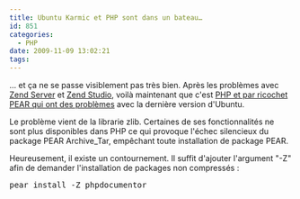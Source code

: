 ```yaml
---
title: Ubuntu Karmic et PHP sont dans un bateau…
id: 851
categories:
  - PHP
date: 2009-11-09 13:02:21
tags:
---
```


… et ça ne se passe visiblement pas très bien. Après les problèmes avec [Zend Server](http://www.durcommefaire.net/2009/10/31/834-installation-de-zend-server-sur-ubuntu-karmic) et [Zend Studio](http://www.durcommefaire.net/2009/11/01/835-zend-studio-et-ubuntu-karmic), voilà maintenant que c'est [PHP et par ricochet PEAR qui ont des problèmes](http://blog.pear.php.net/2009/11/03/ubuntu-karmic-ships-with-pear-affecting-issues/) avec la dernière version d'Ubuntu.

Le problème vient de la librarie zlib. Certaines de ses fonctionnalités ne sont plus disponibles dans PHP ce qui provoque l'échec silencieux du package PEAR Archive_Tar, empêchant toute installation de package PEAR.

Heureusement, il existe un contournement. Il suffit d'ajouter l'argument "-Z" afin de demander l'installation de packages non compressés&nbsp;:
 <pre>pear install -Z phpdocumentor</pre>